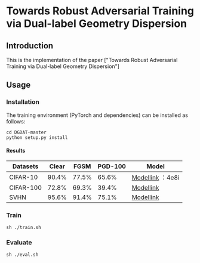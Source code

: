 # Towards Robust Adversarial Training via Dual-label Geometry Dispersion

## Introduction
This is the implementation of the
paper ["Towards Robust Adversarial Training via Dual-label Geometry Dispersion"]

## Usage
### Installation
The training environment (PyTorch and dependencies) can be installed as follows:
```
cd DGDAT-master
python setup.py install
```

#### Results
| Datasets     | Clear | FGSM   | PGD-100    | Model                                                                 |
| ------------ | ------|--------| -------- | ----------------------------------------------------------              |
| CIFAR-10     | 90.4% | 77.5%  |  65.6%   | [Modellink](https://pan.baidu.com/s/1YY_86kmFSTZaGK2DHD5FFw) ：4e8i     |
| CIFAR-100    | 72.8% | 69.3%  |  39.4%   | [Modellink](https://drive.google.com)                     |
| SVHN         | 95.6% | 91.4%  |  75.1%   | [Modellink](https://drive.google.com)                     |
### Train
```
sh ./train.sh
```
### Evaluate
```
sh ./eval.sh
```
